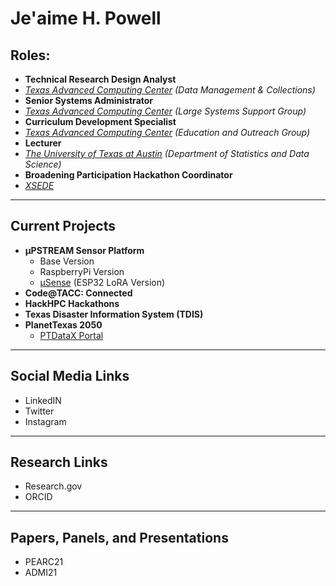 # Je'aime H. Powell
## Roles:
  * **Technical Research Design Analyst** 
   * _[Texas Advanced Computing Center](https://www.tacc.utexas.edu/) (Data Management & Collections)_
  * **Senior Systems Administrator** 
   * _[Texas Advanced Computing Center](https://www.tacc.utexas.edu/) (Large Systems Support Group)_
  * **Curriculum Development Specialist** 
   * _[Texas Advanced Computing Center](https://www.tacc.utexas.edu/) (Education and Outreach Group)_
  * **Lecturer** 
   * _[The University of Texas at Austin](https://stat.utexas.edu/) (Department of Statistics and Data Science)_
  * **Broadening Participation Hackathon Coordinator** 
   * _[XSEDE](https://www.xsede.org/about/what-we-do)_
  
---
## Current Projects
* **µPSTREAM Sensor Platform**
  * Base Version
  * RaspberryPi Version
  * [µSense](https://github.com/jeaimehp/microsense) (ESP32 LoRA Version)   
* **Code@TACC: Connected**
* **HackHPC Hackathons**
* **Texas Disaster Information System (TDIS)**
* **PlanetTexas 2050**
  * [PTDataX Portal](https://ptdatax.tacc.utexas.edu/)
  
---
## Social Media Links
* LinkedIN
* Twitter
* Instagram

---
## Research Links
* Research.gov
* ORCID

---
## Papers, Panels, and Presentations
* PEARC21
* ADMI21
